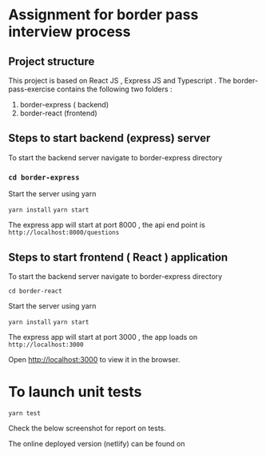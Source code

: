 # Assignment for border pass interview process

## Project structure
This project is based on React JS , Express JS and Typescript . The border-pass-exercise contains the following two folders : 
 1. border-express ( backend)
 2. border-react (frontend)

## Steps to start backend (express) server 

To start the backend server navigate to border-express directory 

### `cd border-express`

Start the server using yarn 

`yarn install`
 `yarn start`

The express app will start at port 8000 , the api end point is `http://localhost:8000/questions`

## Steps to start frontend ( React ) application

To start the backend server navigate to border-express directory 

 `cd border-react`

Start the server using yarn 

 `yarn install`
 `yarn start`

The express app will start at port 3000 , the app loads on `http://localhost:3000`

Open [http://localhost:3000](http://localhost:3000) to view it in the browser.

# To launch unit tests 

 `yarn test`

Check the below screenshot for report on tests. 


The online deployed version (netlify)  can be found on 
